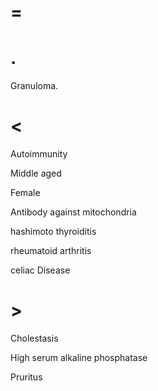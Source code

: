 # =

# .

Granuloma.

# <

Autoimmunity

Middle aged

Female

Antibody against mitochondria

hashimoto thyroiditis

rheumatoid arthritis

celiac Disease

# >

Cholestasis

High serum alkaline phosphatase

Pruritus
